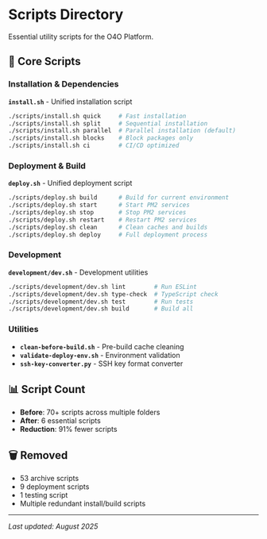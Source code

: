 # Scripts Directory

Essential utility scripts for the O4O Platform.

## 🎯 Core Scripts

### Installation & Dependencies
**`install.sh`** - Unified installation script
```bash
./scripts/install.sh quick     # Fast installation
./scripts/install.sh split     # Sequential installation
./scripts/install.sh parallel  # Parallel installation (default)
./scripts/install.sh blocks    # Block packages only
./scripts/install.sh ci        # CI/CD optimized
```

### Deployment & Build
**`deploy.sh`** - Unified deployment script
```bash
./scripts/deploy.sh build      # Build for current environment
./scripts/deploy.sh start      # Start PM2 services
./scripts/deploy.sh stop       # Stop PM2 services
./scripts/deploy.sh restart    # Restart PM2 services
./scripts/deploy.sh clean      # Clean caches and builds
./scripts/deploy.sh deploy     # Full deployment process
```

### Development
**`development/dev.sh`** - Development utilities
```bash
./scripts/development/dev.sh lint        # Run ESLint
./scripts/development/dev.sh type-check  # TypeScript check
./scripts/development/dev.sh test        # Run tests
./scripts/development/dev.sh build       # Build all
```

### Utilities
- **`clean-before-build.sh`** - Pre-build cache cleaning
- **`validate-deploy-env.sh`** - Environment validation
- **`ssh-key-converter.py`** - SSH key format converter

## 📊 Script Count
- **Before**: 70+ scripts across multiple folders
- **After**: 6 essential scripts
- **Reduction**: 91% fewer scripts

## 🗑️ Removed
- 53 archive scripts
- 9 deployment scripts  
- 1 testing script
- Multiple redundant install/build scripts

---
*Last updated: August 2025*